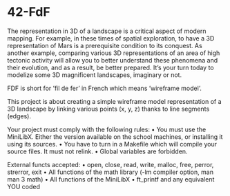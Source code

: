 # 42-FdF

The representation in 3D of a landscape is a critical aspect of modern mapping.
For example, in these times of spatial exploration, to have a 3D representation of Mars
is a prerequisite condition to its conquest.
As another example, comparing various 3D representations of an area of high tectonic
activity will allow you to better understand these phenomena and their evolution,
and as a result, be better prepared.
It’s your turn today to modelize some 3D magnificent landscapes, imaginary or not.

FDF is short for ’fil de fer’ in French which means ’wireframe model’.

This project is about creating a simple wireframe model representation of a 3D landscape by linking various points (x, y, z) thanks to line segments (edges).

Your project must comply with the following rules:
• You must use the MiniLibX. Either the version available on the school machines, or installing it using its sources.
• You have to turn in a Makefile which will compile your source files. It must not relink.
• Global variables are forbidden.

External functs accepted:
• open, close, read, write, malloc, free, perror, strerror, exit
• All functions of the math library (-lm compiler option, man man 3 math)
• All functions of the MiniLibX
• ft_printf and any equivalent YOU coded
